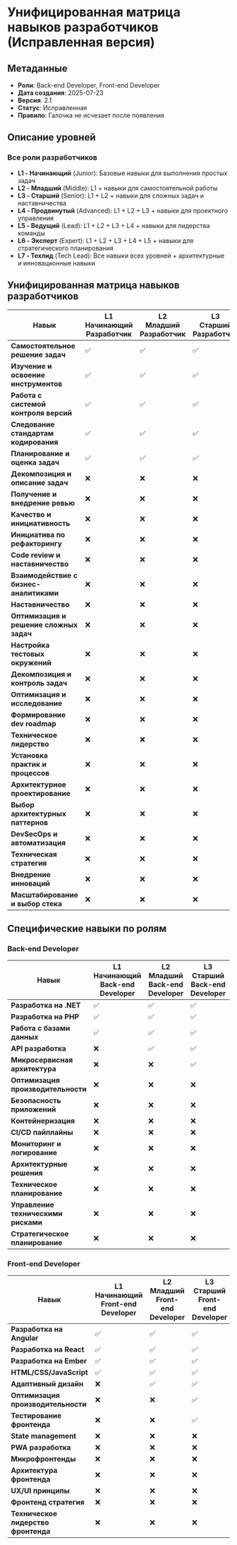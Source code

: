 # Унифицированная матрица навыков разработчиков (Исправленная версия)

## Метаданные

- **Роли**: Back-end Developer, Front-end Developer
- **Дата создания**: 2025-07-23
- **Версия**: 2.1
- **Статус**: Исправленная
- **Правило**: Галочка не исчезает после появления

## Описание уровней

### Все роли разработчиков
- **L1 - Начинающий** (Junior): Базовые навыки для выполнения простых задач
- **L2 - Младший** (Middle): L1 + навыки для самостоятельной работы
- **L3 - Старший** (Senior): L1 + L2 + навыки для сложных задач и наставничества
- **L4 - Продвинутый** (Advanced): L1 + L2 + L3 + навыки для проектного управления
- **L5 - Ведущий** (Lead): L1 + L2 + L3 + L4 + навыки для лидерства команды
- **L6 - Эксперт** (Expert): L1 + L2 + L3 + L4 + L5 + навыки для стратегического планирования
- **L7 - Техлид** (Tech Lead): Все навыки всех уровней + архитектурные и инновационные навыки

## Унифицированная матрица навыков разработчиков

| Навык | L1<br>Начинающий<br>Разработчик | L2<br>Младший<br>Разработчик | L3<br>Старший<br>Разработчик | L4<br>Продвинутый<br>Разработчик | L5<br>Ведущий<br>Разработчик | L6<br>Эксперт<br>Разработчик | L7<br>Техлид<br>Разработчик |
|-------|----|----|----|----|----|----|----|
| **Самостоятельное решение задач** | ✅ | ✅ | ✅ | ✅ | ✅ | ✅ | ✅ |
| **Изучение и освоение инструментов** | ✅ | ✅ | ✅ | ✅ | ✅ | ✅ | ✅ |
| **Работа с системой контроля версий** | ✅ | ✅ | ✅ | ✅ | ✅ | ✅ | ✅ |
| **Следование стандартам кодирования** | ✅ | ✅ | ✅ | ✅ | ✅ | ✅ | ✅ |
| **Планирование и оценка задач** | ✅ | ✅ | ✅ | ✅ | ✅ | ✅ | ✅ |
| **Декомпозиция и описание задач** | ❌ | ❌ | ❌ | ✅ | ✅ | ✅ | ✅ |
| **Получение и внедрение ревью** | ❌ | ❌ | ❌ | ✅ | ✅ | ✅ | ✅ |
| **Качество и инициативность** | ❌ | ❌ | ❌ | ✅ | ✅ | ✅ | ✅ |
| **Инициатива по рефакторингу** | ❌ | ❌ | ❌ | ❌ | ✅ | ✅ | ✅ |
| **Code review и наставничество** | ❌ | ❌ | ❌ | ❌ | ✅ | ✅ | ✅ |
| **Взаимодействие с бизнес-аналитиками** | ❌ | ❌ | ❌ | ❌ | ✅ | ✅ | ✅ |
| **Наставничество** | ❌ | ❌ | ❌ | ❌ | ❌ | ✅ | ✅ |
| **Оптимизация и решение сложных задач** | ❌ | ❌ | ❌ | ❌ | ❌ | ✅ | ✅ |
| **Настройка тестовых окружений** | ❌ | ❌ | ❌ | ❌ | ❌ | ✅ | ✅ |
| **Декомпозиция и контроль задач** | ❌ | ❌ | ❌ | ❌ | ❌ | ❌ | ✅ |
| **Оптимизация и исследование** | ❌ | ❌ | ❌ | ❌ | ❌ | ❌ | ✅ |
| **Формирование dev roadmap** | ❌ | ❌ | ❌ | ❌ | ❌ | ❌ | ✅ |
| **Техническое лидерство** | ❌ | ❌ | ❌ | ❌ | ❌ | ❌ | ✅ |
| **Установка практик и процессов** | ❌ | ❌ | ❌ | ❌ | ❌ | ❌ | ✅ |
| **Архитектурное проектирование** | ❌ | ❌ | ❌ | ❌ | ❌ | ❌ | ✅ |
| **Выбор архитектурных паттернов** | ❌ | ❌ | ❌ | ❌ | ❌ | ❌ | ✅ |
| **DevSecOps и автоматизация** | ❌ | ❌ | ❌ | ❌ | ❌ | ❌ | ✅ |
| **Техническая стратегия** | ❌ | ❌ | ❌ | ❌ | ❌ | ❌ | ✅ |
| **Внедрение инноваций** | ❌ | ❌ | ❌ | ❌ | ❌ | ❌ | ✅ |
| **Масштабирование и выбор стека** | ❌ | ❌ | ❌ | ❌ | ❌ | ❌ | ✅ |

## Специфические навыки по ролям

### Back-end Developer
| Навык | L1<br>Начинающий<br>Back-end Developer | L2<br>Младший<br>Back-end Developer | L3<br>Старший<br>Back-end Developer | L4<br>Продвинутый<br>Back-end Developer | L5<br>Ведущий<br>Back-end Developer | L6<br>Эксперт<br>Back-end Developer | L7<br>Техлид<br>Back-end Developer |
|-------|----|----|----|----|----|----|----|
| **Разработка на .NET** | ✅ | ✅ | ✅ | ✅ | ✅ | ✅ | ✅ |
| **Разработка на PHP** | ✅ | ✅ | ✅ | ✅ | ✅ | ✅ | ✅ |
| **Работа с базами данных** | ✅ | ✅ | ✅ | ✅ | ✅ | ✅ | ✅ |
| **API разработка** | ❌ | ✅ | ✅ | ✅ | ✅ | ✅ | ✅ |
| **Микросервисная архитектура** | ❌ | ❌ | ✅ | ✅ | ✅ | ✅ | ✅ |
| **Оптимизация производительности** | ❌ | ❌ | ❌ | ✅ | ✅ | ✅ | ✅ |
| **Безопасность приложений** | ❌ | ❌ | ❌ | ✅ | ✅ | ✅ | ✅ |
| **Контейнеризация** | ❌ | ❌ | ❌ | ❌ | ✅ | ✅ | ✅ |
| **CI/CD пайплайны** | ❌ | ❌ | ❌ | ❌ | ✅ | ✅ | ✅ |
| **Мониторинг и логирование** | ❌ | ❌ | ❌ | ❌ | ✅ | ✅ | ✅ |
| **Архитектурные решения** | ❌ | ❌ | ❌ | ❌ | ❌ | ✅ | ✅ |
| **Техническое планирование** | ❌ | ❌ | ❌ | ❌ | ❌ | ✅ | ✅ |
| **Управление техническими рисками** | ❌ | ❌ | ❌ | ❌ | ❌ | ❌ | ✅ |
| **Стратегическое планирование** | ❌ | ❌ | ❌ | ❌ | ❌ | ❌ | ✅ |

### Front-end Developer
| Навык | L1<br>Начинающий<br>Front-end Developer | L2<br>Младший<br>Front-end Developer | L3<br>Старший<br>Front-end Developer | L4<br>Продвинутый<br>Front-end Developer | L5<br>Ведущий<br>Front-end Developer | L6<br>Эксперт<br>Front-end Developer | L7<br>Техлид<br>Front-end Developer |
|-------|----|----|----|----|----|----|----|
| **Разработка на Angular** | ✅ | ✅ | ✅ | ✅ | ✅ | ✅ | ✅ |
| **Разработка на React** | ✅ | ✅ | ✅ | ✅ | ✅ | ✅ | ✅ |
| **Разработка на Ember** | ✅ | ✅ | ✅ | ✅ | ✅ | ✅ | ✅ |
| **HTML/CSS/JavaScript** | ✅ | ✅ | ✅ | ✅ | ✅ | ✅ | ✅ |
| **Адаптивный дизайн** | ❌ | ✅ | ✅ | ✅ | ✅ | ✅ | ✅ |
| **Оптимизация производительности** | ❌ | ❌ | ✅ | ✅ | ✅ | ✅ | ✅ |
| **Тестирование фронтенда** | ❌ | ❌ | ✅ | ✅ | ✅ | ✅ | ✅ |
| **State management** | ❌ | ❌ | ❌ | ✅ | ✅ | ✅ | ✅ |
| **PWA разработка** | ❌ | ❌ | ❌ | ✅ | ✅ | ✅ | ✅ |
| **Микрофронтенды** | ❌ | ❌ | ❌ | ❌ | ✅ | ✅ | ✅ |
| **Архитектура фронтенда** | ❌ | ❌ | ❌ | ❌ | ✅ | ✅ | ✅ |
| **UX/UI принципы** | ❌ | ❌ | ❌ | ❌ | ✅ | ✅ | ✅ |
| **Фронтенд стратегия** | ❌ | ❌ | ❌ | ❌ | ❌ | ✅ | ✅ |
| **Техническое лидерство фронтенда** | ❌ | ❌ | ❌ | ❌ | ❌ | ❌ | ✅ | 